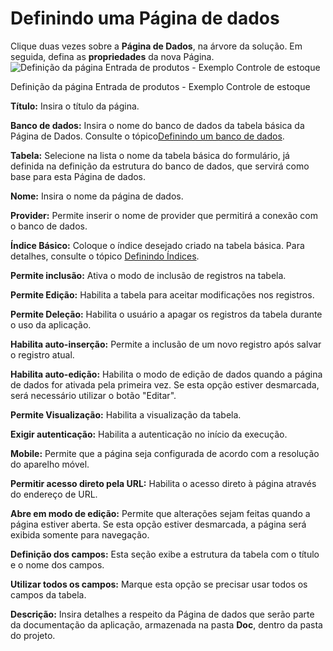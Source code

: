 # Definindo uma Página de dados

Clique duas vezes sobre a **Página de Dados**, na árvore da solução. Em seguida, defina as **propriedades** da nova Página.![Defini&#xE7;&#xE3;o da p&#xE1;gina Entrada de produtos - Exemplo Controle de estoque](http://www.gvinci.com.br/manual/definepgdadosgv5.zoom89.png)

Definição da página Entrada de produtos - Exemplo Controle de estoque

**Título:** Insira o título da página.

**Banco de dados:** Insira o nome do banco de dados da tabela básica da Página de Dados. Consulte o tópico[Definindo um banco de dados](http://www.gvinci.com.br/manual/bancos_de_dados2.htm).

**Tabela:** Selecione na lista o nome da tabela básica do formulário, já definida na definição da estrutura do banco de dados, que servirá como base para esta Página de dados.

**Nome:** Insira o nome da página de dados.

**Provider:** Permite inserir o nome de provider que permitirá a conexão com o banco de dados.

**Índice Básico:** Coloque o índice desejado criado na tabela básica. Para detalhes, consulte o tópico [Definindo Índices](http://www.gvinci.com.br/manual/definindo_indices.htm).

**Permite inclusão:** Ativa o modo de inclusão de registros na tabela.

**Permite Edição:** Habilita a tabela para aceitar modificações nos registros.

**Permite Deleção:** Habilita o usuário a apagar os registros da tabela durante o uso da aplicação.

**Habilita auto-inserção:** Permite a inclusão de um novo registro após salvar o registro atual.

**Habilita auto-edição:** Habilita o modo de edição de dados quando a página de dados for ativada pela primeira vez. Se esta opção estiver desmarcada, será necessário utilizar o botão "Editar".

**Permite Visualização:** Habilita a visualização da tabela.

**Exigir autenticação:** Habilita a autenticação no início da execução.

**Mobile:** Permite que a página seja configurada de acordo com a resolução do aparelho móvel.

**Permitir acesso direto pela URL:** Habilita o acesso direto à página através do endereço de URL.

**Abre em modo de edição:** Permite que alterações sejam feitas quando a página estiver aberta. Se esta opção estiver desmarcada, a página será exibida somente para navegação.

**Definição dos campos:** Esta seção exibe a estrutura da tabela com o título e o nome dos campos.

**Utilizar todos os campos:** Marque esta opção se precisar usar todos os campos da tabela.

**Descrição:** Insira detalhes a respeito da Página de dados que serão parte da documentação da aplicação, armazenada na pasta **Doc**, dentro da pasta do projeto.

